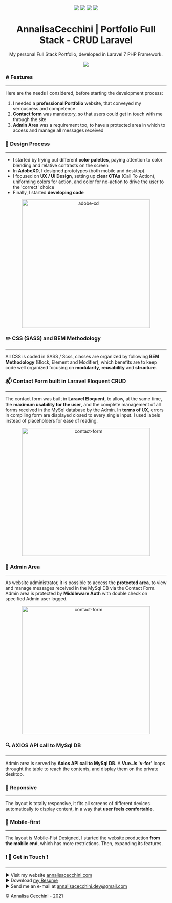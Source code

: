 <p align="center">
    <img src="https://img.shields.io/badge/Laravel-%5E7.0-ff69b4"/>
    <img src="https://img.shields.io/badge/Sass-%5E1.32.6-ff69b4"/>
    <img src="https://img.shields.io/badge/Vue.js-%5E2.6.12-orange"/>
    <img src="https://img.shields.io/badge/Axios-%5E0.21.1-orange" />
</p>

<h1 align="center">
    AnnalisaCecchini | Portfolio Full Stack - CRUD Laravel
</h1>

<p align="center">
  My personal Full Stack Portfolio, developed in Laravel 7 PHP Framework. 
</p>

<p align="center">
  <img src="https://imagizer.imageshack.com/img924/9709/TdQQRB.png" />
</p>

### :fire: Features
--------

Here are the needs I considered, before starting the development process:
1. I needed a **professional Portfolio** website, that conveyed my seriousness and competence
2. **Contact form** was mandatory, so that users could get in touch with me through the site
3. **Admin Area** was a requirement too, to have a protected area in which to access and manage all messages received

### :pushpin: Design Process
--------

* I started by trying out different **color palettes**, paying attention to color blending and relative contrasts on the screen  
* In **AdobeXD**, I designed prototypes (both mobile and desktop)  
* I focused on **UX / UI Design**, setting up **clear CTAs** (Call To Action), uniforming colors for action, and color for no-action to drive the user to the 'correct' choice  
* Finally, I started **developing code**  

<p align="center">
  <img src="https://imagizer.imageshack.com/img922/9760/EoFSwX.png" alt="adobe-xd" width="400" />
</p>

### :pencil2: CSS (SASS) and BEM Methodology
--------

All CSS is coded in SASS / Scss, classes are organized by following **BEM Methodology** (Block, Element and Modifier), which benefits are to keep code well organized focusing on **modularity**, **reusability** and **structure**.

### :mailbox_with_mail: Contact Form built in Laravel Eloquent CRUD
--------

The contact form was built in **Laravel Eloquent**, to allow, at the same time, the **maximum usability for the user**, and the complete management of all forms received in the MySql database by the Admin. In **terms of UX**, errors in compiling form are displayed closed to every single input. I used labels instead of placeholders for ease of reading.

<p align="center">
  <img src="https://imagizer.imageshack.com/img924/3114/7ubN6Y.png" alt="contact-form" width="400" />
</p>


### :closed_lock_with_key: Admin Area
--------

As website administrator, it is possible to access the **protected area**, to view and manage messages received in the MySql DB via the Contact Form. Admin area is protected by **Middleware Auth** with double check on specified Admin user logged.

<p align="center">
  <img src="https://imagizer.imageshack.com/img923/5505/e5iA63.png" alt="contact-form" width="400" />
</p>

### :mag: AXIOS API call to MySql DB
--------

Admin area is served by **Axios API call to MySql DB**. A **Vue.Js 'v-for'** loops throught the table to reach the contents, and display them on the private desktop.


### :triangular_ruler: Reponsive
----------

The layout is totally responsive, it fits all screens of different devices automatically to display content, in a way that **user feels comfortable**.

### :iphone: Mobile-first
----------

The layout is Mobile-Fist Designed, I started the website production **from the mobile end**, which has more restrictions. Then, expanding its features.

###  :heavy_exclamation_mark: :speech_balloon: Get in Touch  :heavy_exclamation_mark:
----------

:arrow_forward: Visit my website [annalisacecchini.com](https://annalisacecchini.com)  
:arrow_forward: Download [my Resume](https://annalisacecchini.com/downloads)  
:arrow_forward: Send me an e-mail at [annalisacecchini.dev@gmail.com](mailTo:annalisacecchini.dev@gmail.com)  

&copy; Annalisa Cecchini - 2021
